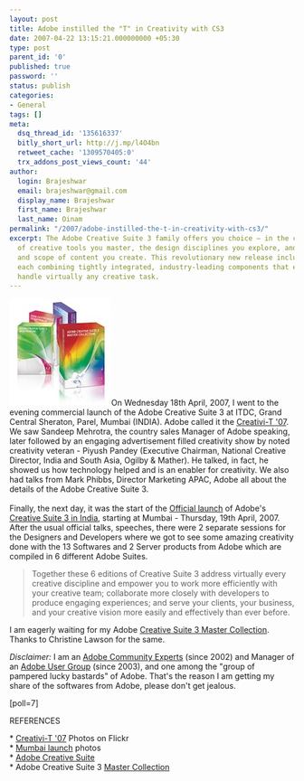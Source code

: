 ```yaml
---
layout: post
title: Adobe instilled the "T" in Creativity with CS3
date: 2007-04-22 13:15:21.000000000 +05:30
type: post
parent_id: '0'
published: true
password: ''
status: publish
categories:
- General
tags: []
meta:
  dsq_thread_id: '135616337'
  bitly_short_url: http://j.mp/l4O4bn
  retweet_cache: '1309570405:0'
  trx_addons_post_views_count: '44'
author:
  login: Brajeshwar
  email: brajeshwar@gmail.com
  display_name: Brajeshwar
  first_name: Brajeshwar
  last_name: Oinam
permalink: "/2007/adobe-instilled-the-t-in-creativity-with-cs3/"
excerpt: The Adobe Creative Suite 3 family offers you choice — in the combination
  of creative tools you master, the design disciplines you explore, and the richness
  and scope of content you create. This revolutionary new release includes six editions,
  each combining tightly integrated, industry-leading components that enable you to
  handle virtually any creative task.
---
```

<p><a href="http://www.adobe.com/products/creativesuite/"><img src="/static/2007/04/adobe-cs3.jpg" alt="Adobe Creative Suite 3" style="border: 0 none;" /></a>On Wednesday 18th April, 2007, I went to the evening commercial launch of the Adobe Creative Suite 3 at ITDC, Grand Central Sheraton, Parel, Mumbai (INDIA). Adobe called it the <a href="http://www.flickr.com/photos/brajeshwar/sets/72157600090606966/">Creativi-T '07</a>. We saw Sandeep Mehrotra, the country sales Manager of Adobe speaking, later followed by an engaging advertisement filled creativity show by noted creativity veteran - Piyush Pandey (Executive Chairman, National Creative Director, India and South Asia, Ogilby & Mather). He talked, in fact, he showed us how technology helped and is an enabler for creativity. We also had talks from Mark Phibbs, Director Marketing APAC, Adobe all about the details of the Adobe Creative Suite 3.<br />
<br />
Finally, the next day, it was the start of the <a href="http://www.brajeshwar.com/2007/adobe-creative-suite-3-india-release/">Official launch</a> of Adobe's <a href="http://www.flickr.com/photos/brajeshwar/sets/72157600094772216/">Creative Suite 3 in India</a>, starting at Mumbai - Thursday, 19th April, 2007. After the usual official talks, speeches, there were 2 separate sessions for the Designers and Developers where we got to see some amazing creativity done with the 13 Softwares and 2 Server products from Adobe which are compiled in 6 different Adobe Suites.</p>
<blockquote><p>Together these 6 editions of Creative Suite 3 address virtually every creative discipline and empower you to work more efficiently with your creative team; collaborate more closely with developers to produce engaging experiences; and serve your clients, your business, and your creative vision more easily and effectively than ever before.</p></blockquote>
<p>I am eagerly waiting for my Adobe <a href="http://www.adobe.com/products/creativesuite/mastercollection/">Creative Suite 3 Master Collection</a>. Thanks to Christine Lawson for the same.</p>
<p><em>Disclaimer:</em> I am an <a href="http://www.adobe.com/support/forums/team_macromedia/team_members/94.html">Adobe Community Experts</a> (since 2002) and Manager of an <a href="http://www.igeeks.org/">Adobe User Group</a> (since 2003), and one among the "group of pampered lucky bastards" of Adobe. That's the reason I am getting my share of the softwares from Adobe, please don't get jealous.</p>
<p>[poll=7]</p>
<p>REFERENCES</p>
<p>* <a href="http://www.flickr.com/photos/brajeshwar/sets/72157600090606966/">Creativi-T '07</a> Photos on Flickr<br />
* <a href="http://www.flickr.com/photos/brajeshwar/sets/72157600094772216/">Mumbai launch</a> photos<br />
* <a href="http://www.adobe.com/products/creativesuite/">Adobe Creative Suite</a><br />
* Adobe Creative Suite 3 <a href="http://www.adobe.com/products/creativesuite/mastercollection/">Master Collection</a></p>
